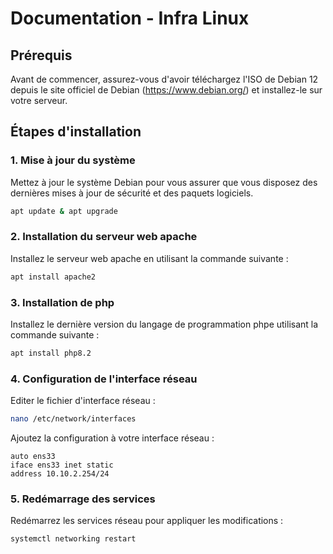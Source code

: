 

# Documentation - Infra Linux

## Prérequis

Avant de commencer, assurez-vous d'avoir téléchargez l'ISO de Debian 12 depuis le site officiel de Debian (https://www.debian.org/) et installez-le sur votre serveur.

## Étapes d'installation

### 1. Mise à jour du système
Mettez à jour le système Debian pour vous assurer que vous disposez des dernières mises à jour de sécurité et des paquets logiciels.
```bash
apt update & apt upgrade
```

### 2. Installation du serveur web apache
Installez le serveur web apache en utilisant la commande suivante :
```bash
apt install apache2
```

### 3. Installation de php
Installez le dernière version du langage de programmation phpe utilisant la commande suivante :
```bash
apt install php8.2
```

### 4. Configuration de l'interface réseau
Editer le fichier d'interface réseau :
```bash
nano /etc/network/interfaces
```
Ajoutez la configuration à votre interface réseau :
```plaintext
auto ens33
iface ens33 inet static
address 10.10.2.254/24
```

### 5. Redémarrage des services
Redémarrez les services réseau pour appliquer les modifications :
```bash
systemctl networking restart
```



